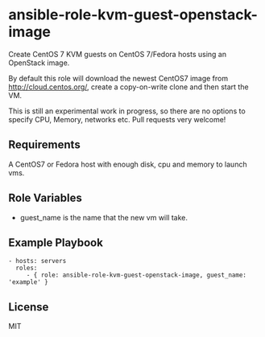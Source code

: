 ansible-role-kvm-guest-openstack-image
======================================

Create CentOS 7 KVM guests on CentOS 7/Fedora hosts using an OpenStack image.

By default this role will download the newest CentOS7 image from http://cloud.centos.org/, create a copy-on-write clone and then start the VM.

This is still an experimental work in progress, so there are no options to specify CPU, Memory, networks etc. Pull requests very welcome!

Requirements
------------

A CentOS7 or Fedora host with enough disk, cpu and memory to launch vms.

Role Variables
--------------

- guest_name is the name that the new vm will take.

Example Playbook
----------------

    - hosts: servers
      roles:
         - { role: ansible-role-kvm-guest-openstack-image, guest_name: 'example' }

License
-------

MIT
